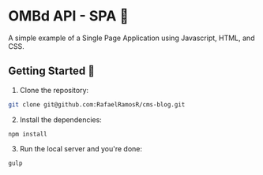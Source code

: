 # OMBd API - SPA 🧐
A simple example of a Single Page Application using Javascript, HTML, and CSS.

## Getting Started 🚀
1. Clone the repository: 
```bash
git clone git@github.com:RafaelRamosR/cms-blog.git
```

2. Install the dependencies: 
```shell
npm install
```

3. Run the local server and you're done: 
```shell
gulp
```

